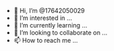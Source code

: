 - 👋 Hi, I’m @17642050029
- 👀 I’m interested in ...
- 🌱 I’m currently learning ...
- 💞️ I’m looking to collaborate on ...
- 📫 How to reach me ...

<!---
17642050029/17642050029 is a ✨ special ✨ repository because its `README.md` (this file) appears on your GitHub profile.
You can click the Preview link to take a look at your changes.
--->
